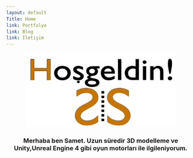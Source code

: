 ```yaml
---
layout: default
Title: Home
link: Portfolyo
link: Blog
link: İletişim
---
```

<p align="center">
  <img width="400" height="200" src="/images/welcome-message-large.png">
</p>
<h3><center>Merhaba ben Samet. Uzun süredir 3D modelleme ve Unity,Unreal Engine 4 gibi oyun motorları ile ilgileniyorum. </center></h3> 

